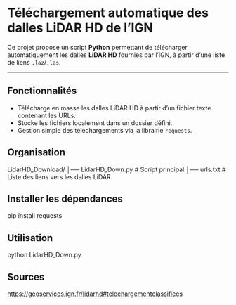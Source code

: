 #  Téléchargement automatique des dalles LiDAR HD de l’IGN

Ce projet propose un script **Python** permettant de télécharger automatiquement les dalles **LiDAR HD** fournies par l’IGN, à partir d’une liste de liens `.laz`/`.las`.

---

##  Fonctionnalités
- Télécharge en masse les dalles LiDAR HD à partir d’un fichier texte contenant les URLs.
- Stocke les fichiers localement dans un dossier défini.
- Gestion simple des téléchargements via la librairie `requests`.
  
##  Organisation
LidarHD_Download/
│── LidarHD_Down.py # Script principal
│── urls.txt # Liste des liens vers les dalles LiDAR

## Installer les dépendances

pip install requests

## Utilisation
python LidarHD_Down.py

## Sources
https://geoservices.ign.fr/lidarhd#telechargementclassifiees

